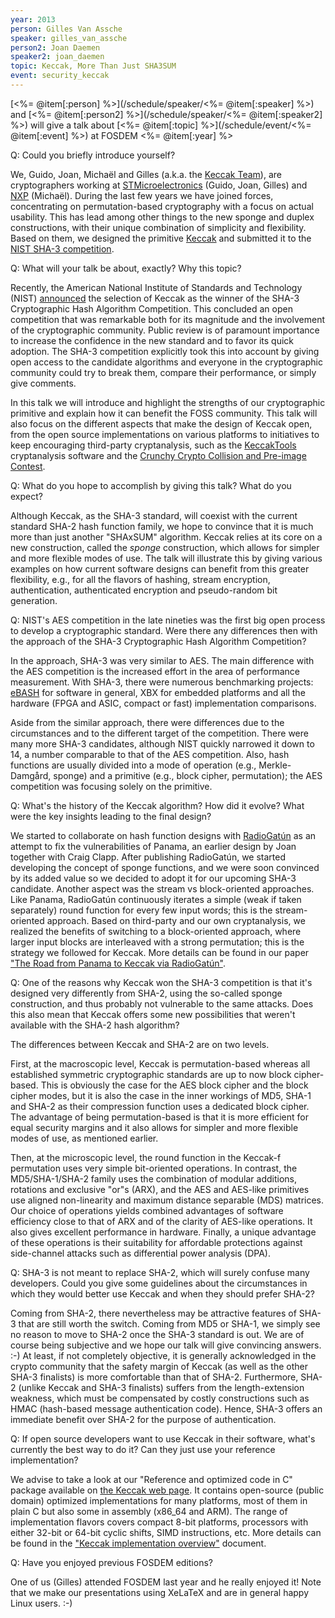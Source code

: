 ```yaml
---
year: 2013
person: Gilles Van Assche 
speaker: gilles_van_assche
person2: Joan Daemen
speaker2: joan_daemen
topic: Keccak, More Than Just SHA3SUM
event: security_keccak
---
```


[<%= @item[:person] %>](/schedule/speaker/<%= @item[:speaker] %>) and [<%= @item[:person2] %>](/schedule/speaker/<%= @item[:speaker2] %>) will give a talk about [<%= @item[:topic] %>](/schedule/event/<%= @item[:event] %>) at FOSDEM <%= @item[:year] %>

Q: Could you briefly introduce yourself?

We, Guido, Joan, Michaël and Gilles (a.k.a. the [Keccak Team](http://keccak.noekeon.org/team.html)), are cryptographers working at [STMicroelectronics](http://www.st.com) (Guido, Joan, Gilles) and [NXP](http://www.nxp.com/) (Michaël). During the last few years we have joined forces, concentrating on permutation-based cryptography with a focus on actual usability. This has lead among other things to the new sponge and duplex constructions, with their unique combination of simplicity and flexibility. Based on them, we designed the primitive [Keccak](http://keccak.noekeon.org/) and submitted it to the [NIST SHA-3 competition](http://csrc.nist.gov/groups/ST/hash/sha-3/index.html).

Q: What will your talk be about, exactly? Why this topic?

Recently, the American National Institute of Standards and Technology (NIST) [announced](http://csrc.nist.gov/groups/ST/hash/sha-3/winner_sha-3.html) the selection of Keccak as the winner of the SHA-3 Cryptographic Hash Algorithm Competition. This concluded an open competition that was remarkable both for its magnitude and the involvement of the cryptographic community. Public review is of paramount importance to increase the confidence in the new standard and to favor its quick adoption. The SHA-3 competition explicitly took this into account by giving open access to the candidate algorithms and everyone in the cryptographic community could try to break them, compare their performance, or simply give comments.

In this talk we will introduce and highlight the strengths of our cryptographic primitive and explain how it can benefit the FOSS community. This talk will also focus on the different aspects that make the design of Keccak open, from the open source implementations on various platforms to initiatives to keep encouraging third-party cryptanalysis, such as the [KeccakTools](http://keccak.noekeon.org/KeccakTools-doc/index.html) cryptanalysis software and the [Crunchy Crypto Collision and Pre-image Contest](http://keccak.noekeon.org/crunchy_contest.html).

Q: What do you hope to accomplish by giving this talk? What do you expect?

Although Keccak, as the SHA-3 standard, will coexist with the current standard SHA-2 hash function family, we hope to convince that it is much more than just another "SHAxSUM" algorithm. Keccak relies at its core on a new construction, called the _sponge_ construction, which allows for simpler and more flexible modes of use. The talk will illustrate this by giving various examples on how current software designs can benefit from this greater flexibility, e.g., for all the flavors of hashing, stream encryption, authentication, authenticated encryption and pseudo-random bit generation.

Q: NIST's AES competition in the late nineties was the first big open process to develop a cryptographic standard. Were there any differences then with the approach of the SHA-3 Cryptographic Hash Algorithm Competition?

In the approach, SHA-3 was very similar to AES. The main difference with the AES competition is the increased effort in the area of performance measurement. With SHA-3, there were numerous benchmarking projects: [eBASH](http://bench.cr.yp.to/ebash.html) for software in general, XBX for embedded platforms and all the hardware (FPGA and ASIC, compact or fast) implementation comparisons.
          
Aside from the similar approach, there were differences due to the circumstances and to the different target of the competition. There were many more SHA-3 candidates, although NIST quickly narrowed it down to 14, a number comparable to that of the AES competition. Also, hash functions are usually divided into a mode of operation (e.g., Merkle-Damgård, sponge) and a primitive (e.g., block cipher, permutation); the AES competition was focusing solely on the primitive. 

Q: What's the history of the Keccak algorithm? How did it evolve? What were the key insights leading to the final design?

We started to collaborate on hash function designs with [RadioGatún](http://radiogatun.noekeon.org/) as an attempt to fix the vulnerabilities of Panama, an earlier design by Joan together with Craig Clapp. After publishing RadioGatún, we started developing the concept of sponge functions, and we were soon convinced by its added value so we decided to adopt it for our upcoming SHA-3 candidate. Another aspect was the stream vs block-oriented approaches. Like Panama, RadioGatún continuously iterates a simple (weak if taken separately) round function for every few input words; this is the stream-oriented approach. Based on third-party and our own cryptanalysis, we realized the benefits of switching to a block-oriented approach, where larger input blocks are interleaved with a strong permutation; this is the strategy we followed for Keccak. More details can be found in our paper ["The Road from Panama to Keccak via RadioGatún"](http://gva.noekeon.org/papers/2009-Dagstuhl-09031-1958.pdf).

Q: One of the reasons why Keccak won the SHA-3 competition is that it's designed very differently from SHA-2, using the so-called sponge construction, and thus probably not vulnerable to the same attacks. Does this also mean that Keccak offers some new possibilities that weren't available with the SHA-2 hash algorithm? 

The differences between Keccak and SHA-2 are on two levels.

First, at the macroscopic level, Keccak is permutation-based whereas all established symmetric cryptographic standards are up to now block cipher-based. This is obviously the case for the AES block cipher and the block cipher modes, but it is also the case in the inner workings of MD5, SHA-1 and SHA-2 as their compression function uses a dedicated block cipher. The advantage of being permutation-based is that it is more efficient for equal security margins and it also allows for simpler and more flexible modes of use, as mentioned earlier.

Then, at the microscopic level, the round function in the Keccak-f permutation uses very simple bit-oriented operations. In contrast, the MD5/SHA-1/SHA-2 family uses the combination of modular additions, rotations and exclusive "or"s (ARX), and the AES and AES-like primitives use aligned non-linearity and maximum distance separable (MDS) matrices. Our choice of operations yields combined advantages of software efficiency close to that of ARX and of the clarity of AES-like operations. It also gives excellent performance in hardware. Finally, a unique advantage of these operations is their suitability for affordable protections against side-channel attacks such as differential power analysis (DPA).

Q: SHA-3 is not meant to replace SHA-2, which will surely confuse many developers. Could you give some guidelines about the circumstances in which they would better use Keccak and when they should prefer SHA-2?

Coming from SHA-2, there nevertheless may be attractive features of SHA-3 that are still worth the switch. Coming from MD5 or SHA-1, we simply see no reason to move to SHA-2 once the SHA-3 standard is out. We are of course being subjective and we hope our talk will give convincing answers. :-) At least, if not completely objective, it is generally acknowledged in the crypto community that the safety margin of Keccak (as well as the other SHA-3 finalists) is more comfortable than that of SHA-2. Furthermore, SHA-2 (unlike Keccak and SHA-3 finalists) suffers from the length-extension weakness, which must be compensated by costly constructions such as HMAC (hash-based message authentication code). Hence, SHA-3 offers an immediate benefit over SHA-2 for the purpose of authentication.

Q: If open source developers want to use Keccak in their software, what's currently the best way to do it? Can they just use your reference implementation?

We advise to take a look at our "Reference and optimized code in C" package available on [the Keccak web page](http://keccak.noekeon.org/). It contains open-source (public domain) optimized implementations for many platforms, most of them in plain C but also some in assembly (x86_64 and ARM). The range of implementation flavors covers compact 8-bit platforms, processors with either 32-bit or 64-bit cyclic shifts, SIMD instructions, etc. More details can be found in the ["Keccak implementation overview"](http://keccak.noekeon.org/Keccak-implementation-3.2.pdf) document.

Q: Have you enjoyed previous FOSDEM editions?

One of us (Gilles) attended FOSDEM last year and he really enjoyed it! Note that we make our presentations using XeLaTeX and are in general happy Linux users. :-)

